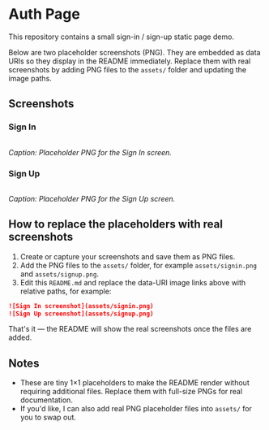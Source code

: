 # Auth Page

This repository contains a small sign-in / sign-up static page demo.

Below are two placeholder screenshots (PNG). They are embedded as data URIs so they display in the README immediately. Replace them with real screenshots by adding PNG files to the `assets/` folder and updating the image paths.

## Screenshots

### Sign In

![Sign In placeholder](data:image/png;base64,iVBORw0KGgoAAAANSUhEUgAAAAEAAAABCAQAAAC1HAwCAAAAC0lEQVR4nGNgYAAAAAMAASsJTYQAAAAASUVORK5CYII=)

*Caption: Placeholder PNG for the Sign In screen.*

### Sign Up

![Sign Up placeholder](data:image/png;base64,iVBORw0KGgoAAAANSUhEUgAAAAEAAAABCAQAAAC1HAwCAAAAC0lEQVR4nGNgYAAAAAMAASsJTYQAAAAASUVORK5CYII=)

*Caption: Placeholder PNG for the Sign Up screen.*

## How to replace the placeholders with real screenshots

1. Create or capture your screenshots and save them as PNG files.
2. Add the PNG files to the `assets/` folder, for example `assets/signin.png` and `assets/signup.png`.
3. Edit this `README.md` and replace the data-URI image links above with relative paths, for example:

```md
![Sign In screenshot](assets/signin.png)
![Sign Up screenshot](assets/signup.png)
```

That's it — the README will show the real screenshots once the files are added.

## Notes

- These are tiny 1×1 placeholders to make the README render without requiring additional files. Replace them with full-size PNGs for real documentation.
- If you'd like, I can also add real PNG placeholder files into `assets/` for you to swap out.
